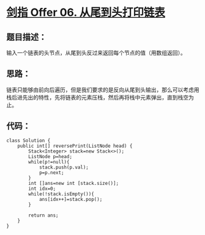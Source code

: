 # [剑指 Offer 06. 从尾到头打印链表](https://leetcode-cn.com/problems/cong-wei-dao-tou-da-yin-lian-biao-lcof/)

## 题目描述：

输入一个链表的头节点，从尾到头反过来返回每个节点的值（用数组返回）。

## 思路：

链表只能够由前向后遍历，但是我们要求的是反向从尾到头输出，那么可以考虑用栈后进先出的特性，先将链表的元素压栈，然后再将栈中元素弹出，直到栈空为止。

## 代码：

```Jav
class Solution {
    public int[] reversePrint(ListNode head) {
        Stack<Integer> stack=new Stack<>();
        ListNode p=head;
        while(p!=null){
            stack.push(p.val);
            p=p.next;
        }
        int []ans=new int [stack.size()];
        int idx=0;
        while(!stack.isEmpty()){
            ans[idx++]=stack.pop();
        }
        
        return ans;
    }
}
```


